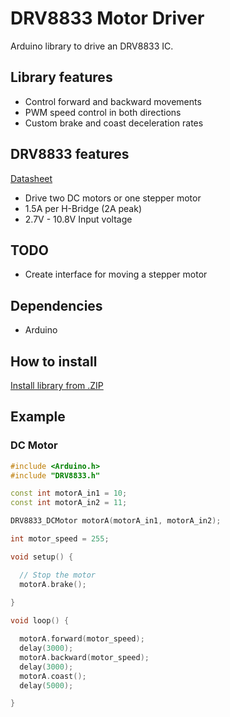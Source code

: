 # DRV8833 Motor Driver

Arduino library to drive an DRV8833 IC.

## Library features
* Control forward and backward movements
* PWM speed control in both directions
* Custom brake and coast deceleration rates

## DRV8833 features
[Datasheet](https://www.ti.com/lit/ds/symlink/drv8833.pdf)
* Drive two DC motors or one stepper motor
* 1.5A per H-Bridge (2A peak)
* 2.7V - 10.8V Input voltage

## TODO
* Create interface for moving a stepper motor

## Dependencies
* Arduino

## How to install
[Install library from .ZIP](https://www.arduino.cc/en/guide/libraries#toc4)

## Example
### DC Motor
```cpp
#include <Arduino.h>
#include "DRV8833.h"

const int motorA_in1 = 10;
const int motorA_in2 = 11;

DRV8833_DCMotor motorA(motorA_in1, motorA_in2);

int motor_speed = 255;

void setup() {

  // Stop the motor
  motorA.brake();
  
}

void loop() {

  motorA.forward(motor_speed);
  delay(3000);
  motorA.backward(motor_speed);
  delay(3000);
  motorA.coast();
  delay(5000);

}
```
